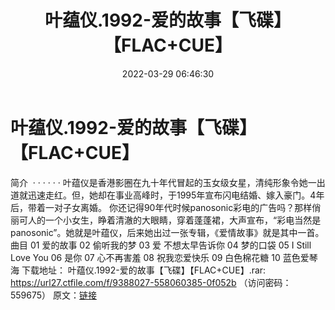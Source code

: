 ﻿---
title: 叶蕴仪.1992-爱的故事【飞碟】【FLAC+CUE】
date: 2022-03-29 06:46:30
categories: APE、FLAC、MP3
tags: 国语流行
---
# 叶蕴仪.1992-爱的故事【飞碟】【FLAC+CUE】

简介  · · · · · ·
叶蕴仪是香港影圈在九十年代冒起的玉女级女星，清纯形象令她一出道就迅速走红。但，她却在事业高峰时，于1995年宣布闪电结婚、嫁入豪门。4年后，带着一对子女离婚。
你还记得90年代时候panosonic彩电的广告吗？那样俏丽可人的一个小女生，睁着清澈的大眼睛，穿着蓬蓬裙，大声宣布，“彩电当然是panosonic”。她就是叶蕴仪，后来她出过一张专辑，《爱情故事》就是其中一首。
曲目
01 爱的故事
02 偷听我的梦
03 爱 不想太早告诉你
04 梦的口袋
05 I Still Love You
06 是你
07 心不再害羞
08 祝我恋爱快乐
09 白色棉花糖
10 蓝色爱琴海
下载地址：
叶蕴仪.1992-爱的故事【飞碟】【FLAC+CUE】.rar: https://url27.ctfile.com/f/9388027-558060385-0f052b
（访问密码：559675）
原文：[链接](https://blog.sina.com.cn/s/blog_1647c7e7601030wfj.html)